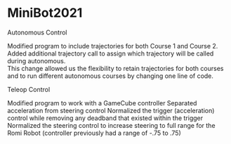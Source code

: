# MiniBot2021

Autonomous Control

Modified program to include trajectories for both Course 1 and Course 2.  
Added additional trajectory call to assign which trajectory will be called during autonomous.  
This change allowed us the flexibility to retain trajectories for both courses and to run different autonomous courses by changing one line of code.

Teleop Control

Modified program to work with a GameCube controller
Separated acceleration from steering control
Normalized the trigger (acceleration) control while removing any deadband that existed within the trigger
Normalized the steering control to increase steering to full range for the Romi Robot (controller previously had a range of -.75 to .75)
